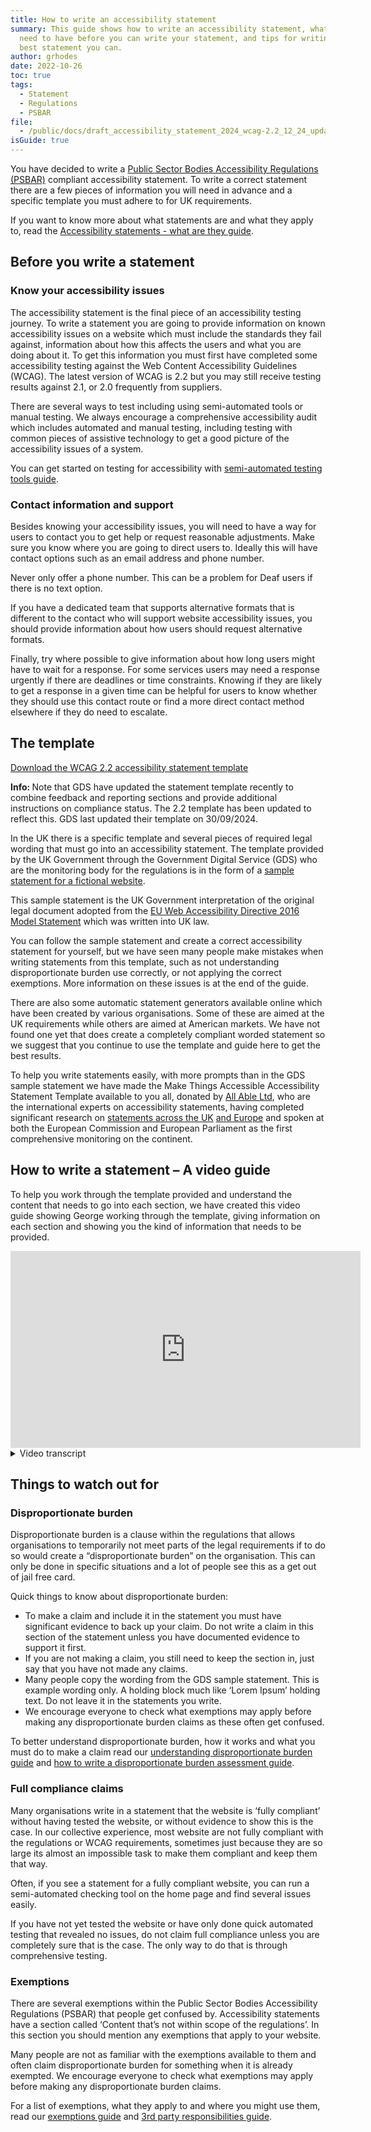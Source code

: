 ```yaml
---
title: How to write an accessibility statement
summary: This guide shows how to write an accessibility statement, what you will
  need to have before you can write your statement, and tips for writing the
  best statement you can.
author: grhodes
date: 2022-10-26
toc: true
tags:
  - Statement
  - Regulations
  - PSBAR
file:
  - /public/docs/draft_accessibility_statement_2024_wcag-2.2_12_24_update.docx
isGuide: true
---
```

You have decided to write a [Public Sector Bodies Accessibility Regulations (PSBAR)](https://www.makethingsaccessible.com/guides/what-are-the-public-sector-bodies-accessibility-regulations/) compliant accessibility statement. To write a correct statement there are a few pieces of information you will need in advance and a specific template you must adhere to for UK requirements.

If you want to know more about what statements are and what they apply to, read the [Accessibility statements - what are they guide](https://www.makethingsaccessible.com/guides/accessibility-statements-what-are-they/).

## Before you write a statement

### Know your accessibility issues

The accessibility statement is the final piece of an accessibility testing journey. To write a statement you are going to provide information on known accessibility issues on a website which must include the standards they fail against, information about how this affects the users and what you are doing about it. To get this information you must first have completed some accessibility testing against the Web Content Accessibility Guidelines (WCAG). The latest version of WCAG is 2.2 but you may still receive testing results against 2.1, or 2.0 frequently from suppliers.

There are several ways to test including using semi-automated tools or manual testing. We always encourage a comprehensive accessibility audit which includes automated and manual testing, including testing with common pieces of assistive technology to get a good picture of the accessibility issues of a system.

You can get started on testing for accessibility with [semi-automated testing tools guide](https://www.makethingsaccessible.com/guides/semi-automated-accessibility-testing-tools/).

### Contact information and support

Besides knowing your accessibility issues, you will need to have a way for users to contact you to get help or request reasonable adjustments. Make sure you know where you are going to direct users to. Ideally this will have contact options such as an email address and phone number.

<div class="callout__info"><span class="callout__icon"></span><span class="callout__text">Never only offer a phone number. This can be a problem for Deaf users if there is no text option.</span></div>

If you have a dedicated team that supports alternative formats that is different to the contact who will support website accessibility issues, you should provide information about how users should request alternative formats.

Finally, try where possible to give information about how long users might have to wait for a response. For some services users may need a response urgently if there are deadlines or time constraints. Knowing if they are likely to get a response in a given time can be helpful for users to know whether they should use this contact route or find a more direct contact method elsewhere if they do need to escalate.

## The template[](/docs/draft-accessibility-statement-2023-wcag-2.2.docx)

[Download the WCAG 2.2 accessibility statement template](/docs/draft_accessibility_statement_2024_wcag-2.2_12_24_update.docx)

<div class="callout__info"><span class="callout__icon"><strong class="visually-hidden">Info: </strong></span><span class="callout__text">Note that GDS have updated the statement template recently to combine feedback and reporting sections and provide additional instructions on compliance status. The 2.2 template has been updated to reflect this. GDS last updated their template on 30/09/2024.</span></div>

In the UK there is a specific template and several pieces of required legal wording that must go into an accessibility statement. The template provided by the UK Government through the Government Digital Service (GDS) who are the monitoring body for the regulations is in the form of a [sample statement for a fictional website](https://www.gov.uk/government/publications/sample-accessibility-statement/sample-accessibility-statement-for-a-fictional-public-sector-website).

This sample statement is the UK Government interpretation of the original legal document adopted from the [EU Web Accessibility Directive 2016 Model Statement](https://www.legislation.gov.uk/eudn/2018/1523/2020-12-31) which was written into UK law.

You can follow the sample statement and create a correct accessibility statement for yourself, but we have seen many people make mistakes when writing statements from this template, such as not understanding disproportionate burden use correctly, or not applying the correct exemptions. More information on these issues is at the end of the guide.

There are also some automatic statement generators available online which have been created by various organisations. Some of these are aimed at the UK requirements while others are aimed at American markets. We have not found one yet that does create a completely compliant worded statement so we suggest that you continue to use the template and guide here to get the best results.

To help you write statements easily, with more prompts than in the GDS sample statement we have made the Make Things Accessible Accessibility Statement Template available to you all, donated by [All Able Ltd](https://www.allable.co.uk/), who are the international experts on accessibility statements, having completed significant research on [statements across the UK](https://www.allable.co.uk/research/accessibility-statements-v4) [and Europe](https://www.allable.co.uk/research/accessibility-statements-v3) and spoken at both the European Commission and European Parliament as the first comprehensive monitoring on the continent.

## How to write a statement – A video guide

To help you work through the template provided and understand the content that needs to go into each section, we have created this video guide showing George working through the template, giving information on each section and showing you the kind of information that needs to be provided.

<iframe width="560" height="315" src="https://www.youtube-nocookie.com/embed/LL-6q2AU8t4" title="YouTube video player" frameborder="0" allow="accelerometer; autoplay; clipboard-write; encrypted-media; gyroscope; picture-in-picture" allowfullscreen></iframe>

<details><summary>Video transcript</summary>

Hi everyone, welcome to this introduction to accessibility statements including how to write an accessibility statement.
What I've got in front of me is the accessibility statement template that we're putting up on makethingsaccessible.com and this is the template that you can download from the how to write an accessibility statement guide.

It's based off the GDS sample template.

It conforms to the UK required standards and has all the required information and what we'd be doing today is we'll be going through and showing you how to fill this out, showing you some of the complexities with some of these sections, and a few things to watch out for.

Hopefully this will be a useful guide to you filling out your own accessibility statements.
So, let's dive into it.

This is the accessibility statement template.

As I've mentioned, we'll start from the top and do a little quick run through of the various sections explaining what they're for, and then I will go through again and show you how to fill out each section. 

We start off with a little introduction.

This just gives a flavour of what the statement applies to and who owns the website.

Then we come to a how accessible this website is section.

This is just a not required section, it's optional.

But it's part of the standard template, so we can keep it in and point below.

You can also provide additional extra information here if you've got further things that you want to say about the state of the website.

Then we've got the feedback and contact information.

Very important section that's there to let users know that if they do have a problem and they need to get in contact with somebody or if they need an alternative format, they can get that information here.

Then we come onto the reporting accessibility problems with this website.

This is a legally required section.

It's similar to the feedback bit but will also still need to remain.

The enforcement procedures, again, a legally required piece of information for anyone that's writing a Public Sector Bodies, (websites and mobile applications) Accessibility Regulations 2018 compliance statement.

And then we've got an optional section contacting us by phone or visiting us in person. 

If you do have a way for people to come and visit you physically or other phone options, you can always list them here as well.

Then we get into the real meat of the statement.

So, we've got the technical information about this website accessibility section.

This is a legally required statement that you are trying to make things as compliant as possible.

Compliance status identifies how compliant you are, and you pick one of the three options.

Non accessible content is the overarching heading to the following three subheading areas, of which we've got non-compliance with the accessibility regulations.

This is where your list the outcomes of any of your accessibility testing including any WCAG success criteria and failures you may have.

And then we've got the disproportionate burden sections.

So, this is where you will list any disproportionate burden claims that you are making or let people know that you're not making any claims.

Then the third of the three subsections we've got content that's not within scope of the accessibility regulations.

Now this is where you list all your exemptions, and we'll go through each one of these in just a moment.

And then finally, we have the preparation of this accessibility statement section.

This is another required thing where we say when the statement was prepared, when it was last reviewed, when the tests will last carried out, and some information about how those tests were carried out.

So, let's go through the template.

I'll walk you through it and a lot more detail and we can hopefully come out with a very compliantly worded accessibility statement.

So, let's pick a website, we'll say this is the accessibility statement for make things accessible.

This could be any website, so for whatever website you're writing this statement for that goes there again.

As we've mentioned in the guides before, try to make sure that you're writing really one statement per system, or one statement per website.

That's the best way to do it, to keep the issues kind of focused on the platform at hand.

So, first things first, we've got this introduction section.

Now there are two statements here that we have to keep in, two lines that have to stay there.

They're legally required.

And I've got a bit of an explanation just before that to explain that notes are surrounded by square brackets and this will help anyone identify where note requirements are still there, and obviously by the end we should have nothing left that includes this square brackets.

What I'm going to do is I'm going to remove those notes because we want to end up with a finalised statement, so this accessibility statement applies to, and then what we're going to put in here is we're going to put in the scope of the statement, e.g. the website or domain to which the statement applies.

So, we're going to take out that draft text.

Remember this is legally required.

And we're going to say this applies to www.MakeThingsAccessible.com.

So now we know this statement applies to this particular domain.

Next section, another note, use the section below to make a brief general statement about what the website allows disabled users to do.

If you're testing says one of the features below and not true, remove them.
So, this is about how accessible the website is, and we've also made the website text as simple as possible to understand, et cetera, et cetera.

This is from the sample statement, so we don't need that note as before.

This website is run by. 

In this case, it's not actually run by a public sector body, it's run by me, George Rhodes. 

However, in the event that you are writing your own accessibility statements, what you'll be putting in here is this website is run by the public sector body.

OK.

And this will be your organizational name, for example, the name of your university, the name of your college, your Council, or whichever other organization you are representing with this statement.

So, this website is run by public sector body.

We've also made the website text as simple as possible to understand.

AbilityNet has advice on making your device easier to use if you have a disability.

This goes to my computer my way, a very useful site that's always good to help direct users too if they do need some support.

So, we leave that in.

The next section how accessible this website is now this is a section that comes from the government template.

Normally it would have a little bit more information including bullet points that say you should be able to zoom.

You should be able to do this, that and the other.

Of course you should, it's the legal requirement. 

However, we're kind of duplicating that information further down where we go into detail about what the problems are.
So, what I prefer to do is leave this with just a bit of text to say we know that some parts of the website are not fully accessible, in the event that you do have some issues, you can see a full list of any issues we currently know about in the non-accessible content section of this statement.

So that's further down.

What I would also add in here, which you can do is if you've got something going on like you're building a new website, a new version of the current website or anything else that kind of shows what's happening in terms of accessibility of the website at the moment you can add it in here, give people some additional updates or instructions if required to give a bit more of a summary.

Then, coming onto the feedback and contact Information section now once again this is a legally required section, so you cannot remove it.

I would also suggest that you keep these contacts sections both the feedback and the reporting sections where they're supposed to be here.

Don't play around with the orders of sections from the template, just keep it as is. I know we all want to kind of direct people to resolving problems themselves or online contact routes before we give them the option to ring somebody up or also go and make a complaint or ask for enforcement against us, so some people put these further down at the end of the statement.

Don't do that.

It's much more straightforward just to have the contact information there, because if they do really seriously need it, they are going to find it.

We might as well make it front and centre and give people the support that they need as quickly as possible.
So, feedback and contact information is a legally required section, but you don't necessarily have to use this wording, so you can change the wording on this one.

But I would encourage you to try and give as many different options as possible in terms of contacts routes.
So, e-mail, phone number, any other contact details because it's always good to give people the options.
If we just do a phone number then it can be no good for deaf users.

If there's no text-based contact option, so an e-mail alone is OK.

But if you've got other options then definitely try to add in more options.

So, this should also cover your requirement for if people need alternative formats, here's a good route to go and ask for those.

So, we're going to remove some of these comments if you need information on the website in a different format like accessible PDF, large print, easy read, audio recordings or Braille.

This is who you contact now for our one. 

It's going to be the e-mail info@makethingsaccessible.com.

OK, so info@makethingsaccessible.com we're going to link that and that's obviously going to be through to the e-mail address.

We don't have a phone number or any other contact details for make things accessible, but if you did for your one, please add in as many contact routes as possible.

If you've got a different person that would deal with website complaints versus someone that would deal with alternative format requests separate them out, give different contact details as much as is useful.

It's also a good idea to add in a time frame for when people can expect a response.

So, whether that's two days, five days, whatever it is, as long as you let people know that can be really useful if someone in a bit of a rush to get some information about your service and the number of days is going to be a longer than what they need, then they might realize, OK I can put a request in here, but it's not going to come back for a few days.

I'll go and find a more direct or urgent route to get this this information together, so we'll consider your request and get back to you in let's say 5 days, we'll say 5.
Cool.

OK, so we've now got the headings right the intro's right.

How accessible the website is just the standard text that we're keeping there.

Feedback and contact information has the e-mail address and the number of days we're expecting a response.

Next is the reporting accessibility problems with this website.

Now this section is legally required.

Don't remove it and try to keep this as close to this as possible.

So, we're always looking to improve the accessibility of this website.

If you find any problems not listed on this page or think we're not meeting accessibility requirements, contact…
And then this should be how you provide details of how to report these issues to your organization and contact details for the unit or personal responsible for dealing with these reports.

Quite often, especially for small websites or small teams, this is going to be the same as the feedback and contact information.

So, in this case it is info@makethingsaccessible.com.

So that is once again going to be the same, the same e-mail address.

However, if you had larger organizations and different groups would deal with different things, this might be your digital accessibility team address.

This might be a product team address.

Although yes, many a time, it might be that the reporting information and the feedback information are the same, both of these sections are independently legally required, so we do suggest to have a compliantly worded statement that you do keep both of those in the statement.

You don't get rid of either of them.

They are both required.

And then underneath the reporting accessibility problems with this website section, we have a little link here, read tips on contacting organizations about inaccessible websites.

This is a useful thing that we put in a long time ago just to help people get a little bit more information on how to complain about accessibility problems.

This takes you off to W3 to get some more advice.

Next is the enforcement procedure section.

So once again, this is a legally required section and the government sample statement will give you some information on this.

And we've got both options for those who are in Great Britain and those who are in Northern Ireland.

Now what you'll do is you will pick whichever one of these is most applicable to you.

So, if you're in Great Britain you will be picking the first one because you'll be under the enforcement of the Equality and Human Rights Commission.

But if you're in Northern Ireland, you will be under the enforcement of the Equalities Commission for Northern Ireland.

If you are a UK spanning authority or organization in any respect, you will want both so you can keep both in, or you can delete one or the other that's absolutely fine.

What we're going to do just for this example because I'm based in England.

I will be picking the Equality and Human Rights Commission section.

However, if anything's going kind of broad, then we will obviously be picking both or if it's in Northern Ireland specifically we'd pick the Northern Ireland one.

Next one is contacting us by phone or visiting us in person.

Now, I said this was an optional one.

You can add further information here if you want to give directions on how to get to offices or what facilities offices have if someone does come to visit you in person.

This can be good for, places like universities that might have IT drop in desks or any other organizations where you may have in person visitation, and someone might ask about accessibility issues with this service or in general.

However, make things accessible does not have any physical premises that anyone can come and say hello to us at.

So, we're going to take that out as it was optional and we're going to move on to the technical compliance sections.

Technical information about this website accessibility.

This section is also legally required, and this is where you make a committal statement to say that you're committed to making the website accessible in accordance with the regulations.

So, name of organization, we chose public sector body.

Is committed to making its website accessible in accordance with the Public Sector Bodies (Websites and Mobile applications) (No.2) Accessibility Regulations 2018.

That's all you have to do.

Just put in your name.

It's a required statement to identify legally, that you are committing to compliance with the law.

That's all you need there. 
The next one is the compliance status section.

Now this is another easy one, but can trip some people up.

What we've got is we've got three options here, so we've got this website is fully compliant, partially compliant, and not compliant.

Now, with each one of these, all you have to do is pick the one that most applies to your website, and then pick whether it's non-compliances, exemptions or non-compliances and exemptions.

For the partially compliant or not compliant options, now just a little bit of wording difference here.

You can see the partially compliant says due to the non-compliances et cetera, whereas the non-compliant one separates it out into two sentences, so it's a full stop and then the non-compliances or exemptions, et cetera are listed below.

So, there is a tiny little bit of wording difference there, so make sure you pick the right one.
It's not the biggest deal, but just for completeness you will want to pick due to for the partial or separate sentence for the not compliant.

Now what we've got is we've got fully compliant, partially compliant, and not compliant.
Fully compliant should be relatively self-explanatory.

It's if you've got no issues whatsoever.

Remember, this is saying fully compliant with the web content accessibility guidelines, not the regulations.

Now that's an important point because you might be fully compliant with the regulations in terms of, all of your content that's in scope of the regulations is accessible, but you have some non-accessible content that is out of scope of the regulations.

Now that is different to being completely WCAG compliant.

OK.

So, in here you're saying that the website is fully compliant with WCAG not with the regulations.

So, remember as far as the wording goes, if you have some content that's outside the scope of the regulations, but otherwise everything else is fully accessible, you'll still want to say that this website is partially compliant due to the exemptions listed below.

OK, so we're saying fully compliant with WCAG or if you've got any issues, disproportionate burden claims or exemptions, we're going to say partially compliant or not compliant, but we'll clarify what it's for.

So, in this case, we're going to say for this example that there are some issues.

So, we know we're not going to be fully compliant.

Then it's a debate as to whether we are partially compliant or not compliant.

Now the way we normally judge this is how severe the issues are, and this is this is up for a bit of bit of debate.
But what we try to say is you are partially compliant if you have any medium or low impact issues which will affect the user journeys.

So, things like colour contrast might not be as good as it needs to be or other relatively minor issues that allow a user to continue to navigate the service or can make their own adjustments, so might be able to apply their own colour filters etcetera that will allow them to continue their journeys.

Not compliant is if you have more serious issues so critical or high issues, this could be something like a form does not work with keyboard controls or there's no focus indication on a page, or none of the buttons have correct names or identify themselves correctly.

Many of these things have more significant impacts on user's ability to navigate and interact with the website, so if we've got more serious issues, we'll probably say not compliant over partially compliant.

But again, it's judgment call and there is information on MakeThingsAccessible.com to help you better understand the way in which we bracket our issue category criteria.

So, we break it down into critical high, medium, low and advisory and that can help you make a decision as to whether you feel that you're partially compliant or not compliant.

Either way, you've got some issues and we'll go through, and we'll list some of those out.

So, in this example, we're going to pick partially compliant.

As you can see here, we've got some notes to just explain what you need to do and to delete the options that don't apply.

So, we've done that.

We don't need that long note at the beginning there.

So, what we've got is this website is partially compliant with the web content accessibility guidelines version 2.1 double A standard, due to and then we've got an insert one of the following the non-compliances.

The exemptions or the non-compliances and exemptions.

Now because I want to show you examples of both, we're going to pick the non-compliances and exemptions listed below.
We're going to remove the other options in there and we're going to leave ourselves with the final statement of this website is partially compliant with the web content accessibility guidelines version 2.1 double A standard due to the non-compliances and exemptions listed below.

If you've got both, you do need to list both the non-compliances and exemptions.

So now we come onto those subsections.

What we've got is we've got the overarching heading of non-accessible content and then we've got non compliances, disproportionate burden, and content that's not within scope.

Now it's very important here that if you've got one section, say for example we only had some non-compliances, but we're not claiming any exemptions and we're not claiming any disproportionate burdens, we still have to have all three sections.

We still have to have all three of the subsections, it's just in the ones where we don't have anything to say what we're going to do is we're going to say that we're not claiming disproportionate burden or we're not claiming any exemptions.

But you do if you have one, you have to have all three, OK?

You can't delete the subsections out if you've got some of them.

So, I'll show you what I mean.

Non accessible content, yes, we don't need that note.

And then we've got non-compliance.

Now we're going to say, OK, we've got some issues, fantastic, haven't got disproportionate burden.

What you can't do is you can't delete that whole thing out.

You don't want to do that.

What you want to do is you want to say at this time we've not made any disproportionate burden claims which is exactly what I'm going to do.

We will cover disproportionate burden in other videos to go through a little bit more what evidence you need to make disproportionate burden claims, but you have to have evidence to support disproportionate burden claims.
Now we'll come back on to that in a second.

Let's continue to move through this in a logical order.

So, as I've said, you can't delete any of the subsections.

Let's go through what each of those subsections are.

First one is non-compliances with the accessibility regulations.

Now this section is where you list all of your known accessibility problems that fall within the WCAG success criteria.

So, we've got some example content here. I've put a few issues together just to show you how you might want to go about structuring them and a little bit of a formula here, so we'll go through.

When you're listing your issues, what you want to do is you want to list each issue.

Give an idea of where it is, who it's affecting, what kind of user groups it's affecting, what the impact is, what the WCAG success criteria is, and then what you're doing about it when you think it might be fixed.
So, let's take a look at a couple of these examples.

So, what we've got is we've got skip to content across all pages of the website, does not move the user to the main content of the page.

Basically, it's a broken skip to content link.

This is not a serious issue as there are only three moves between the skip to content button and the main content in the example that we've given.

So, what we're saying there is that's a relatively minor issue because it's three additional tab moves to get to the main content, so the skip to content is only saving that user a couple of seconds.

Now if we had a mega menu or nested large menus, this might be a more serious issue because without options to skip a user forward or bypass some of those navigational blocks, it would be a very long, arduous journey for a user to get through. If that was the case and it was a more serious issue, we would reflect that here and we'd say this is a big problem because it's got a mega menu and therefore, this is causing the users a lot of delay.

So, what we said is we've said it's a not a serious issue because it's only this very small impact.

So now that the user knows what the problem is, what the impact is, which is they've got tab just a couple more tabs.
Then we're identifying what were tags success criteria this fails against.

So, in this case it fails the WCAG success criteria 2.4.1 Bypass Blocks which is an A success criteria.

And what we have said in letting people know about what we're doing is we have a ticket raised for this issue and expect to fix to be deployed in the upcoming October 2020 update.

OK.
So that's about what you need to say for a singular issue, let's take a look at another one.

We know that the continue button on pages within any given form journey shall we say.

So, say this is our complaints journey, we know that the continue button on pages within the complaints journey are not very clear when focused on keyboard.

OK, so we know that this is a keyboard focus issue.

Now, the reason why we've only said this much is because what we would want to flag up with you in this example is to say, perhaps a little bit more is this that there's no focus indication whatsoever?

Is this because there's a small contrast issue?

Is it because there is a line surrounding it, but it's only a single pixel width line and so it's not very clearly visible, even though it does make contrast requirements?

We would encourage people to give it a little bit more information so that users know which groups it might be impacting.

Now, because this is a focused visibility issue and again, we could say more on this. We said that this fails WCAG 1.4.11 Non-text contrast.

So, we know that this is going to be an issue that it doesn't need the three to one contrast requirements, and 2.4.7 Focus Visible.

So, we also know in there that we're going to have other significant focus visibility problems, not just that it doesn't meet contrast, but it is there.

So, we know that that's going to be quite complex issue. We might want to give more of a description there.

This issue or this error has been raised with the developer and is included on our production roadmap.

We do not yet have a date for when this will be fixed.

Now, this is not preferable.

You know, we would like to say if possible, when we think it is going to be fixed.

Remember to put in dates that are actually in the future.

We've included an October 2020 date in here so that nobody just leaves this copied in.

But if you don't know the dates, if it is going to be on a supplier’s road map and you don't have a date for it yet, let people know that you don't have a date for it yet and say what you're going to try and do about alternatives for this in the meantime, if possible.

Then we've got a final one here where we know this is a problem and what we've also given is as an alternative you can e-mail us directly at blah blah blah while we work on fixing this issue.

So, in this we've given the example of exampleservice@example.co.uk.

So, if you do have problems, you can also let people know about the alternative routes that you've set up.

So, if there is an e-mail address, let them know.

If there is some other route, let them know as well.

Just to recap on a very succinct explanation of the bits that you want to put in when listing accessibility issues in this section.

Remember we're in the non-compliance for the Accessibility Regulation section.

What you want to say is this thing is broken.

Here is where it is broken.

So, what pages it's on, what journeys it's on if you know that.

This is the kind of effect it might have on you as a user.

This is what WCAG point it fails against and here is what you can do instead, and what we're doing to fix the problem.

So, all very useful stuff.

One of the other things I will say because large websites tend to have many, many issues with them.

If you find yourself writing 2-3 pages of issues as we go down, it can become harder to navigate, especially with each one of these being a paragraph to themselves. What you can always do to try and make that a little bit more ‘easy to understand’ is we can always say, right, so, for these three issues here we're going to turn them into a list.

So now each one of those will be a list item, and for users to navigate, it will say this is a list of three items, so they get to know how many issues we've got.

The other thing you can always do is while this is a heading three, you can add in further subheadings, so we might say that we've got navigation issues, OK, and we'll say that that's a heading 4.

We might say that the focus indication issue, although not to do with navigation, is to do with visual appearance.
So, we might say that as a as another issue.

So we'll say that as a heading 4.

We might say there are content issues in which we might write further ones.

Remember again, just while I'm here, not lists of single items.

So, try and keep them to multiple item lists as well.

We always want to avoid single item lists, so content issues we're going to make that a heading 4.

Add an, well, start a new list, and then what we're going to say here is some content includes headings which are visually styled to be headings but not programmatically tagged as headings.

For example, some of our news articles do not contain a correct heading structure.

OK, so, what we're doing is we're letting people know that we've got a problem with some of our headings.

So, they look like headings, but they haven't been styled as headings, so they won't be navigable properly.

They won't appear in a headings list.

We know that this is appearing on some of the news articles.

This fails WCAG 1.3.1 Info and Relationships, and we might say we are undertaking a review of our news article content and updating news articles with this issue before the end of December 2022.

OK.

So, we might say something like that which would be a succinct description.

If we wanted to provide a little bit more information you can go into more detail but for longer lists, these become quite long, so try and be as succinct as possible. 

So now we've got some non-compliances.

We've listed out our issues.

We've listed out our WCAG success criteria.

We're going to remove that little prompt just to remind you.

I also always like to include this little section at the end to say if you find an issue that we have yet to identify, please contact us using one of the routes described in the reporting accessibility problems with this website section of this statement, because we may have missed something new things are appearing all the time.
It's always good just to let people know if they find something you have not listed to let you know so that you can add it to the list.

Alternatively, if you have claimed disproportionate burden or have some exemptions, but you don't have any issues, you don't have any non-compliances otherwise, you can always use this sample piece of text which says we've not identified any areas of the website that are not compliant with the regulations and are not otherwise covered by exemptions.

If you find an issue that we have yet to identify, please contact us using one of the routes described in the report accessibility problems bit, so once again it's a little bit of a repeat of that section above but also with the we haven't got anything in this section bit right now.

But we have listed some issues so what we're going to do is we're going to take that out.
Now we come onto disproportionate burden. Now the one main thing I would say when filling out a disproportionate burden section of a statement.

If you're using this template, the default text I've left in is at this time we have not made any disproportionate burden claims.

If you're going to use the government template, in that sample statement there is holding text in the disproportionate burden section and it says things about skip to content, some labels, and orientation.
That text is very specific and it is holding text.

It is an example.

It is not to be used as just generic text, you cannot claim it.

So please, if you see that and you're using that as a template, remove that because I read a lot of accessibility statements and many people leave the example text in the disproportionate burden claim because they think if the government have put that in, then that seems like a legitimate claim and we'll make that same claim. 

No.

To make a disproportionate burden claim, you have to have really significant evidence to show that you have worked out that this is going to have a significant cost.

It's not going to make a massive difference to disabled user groups and several other things.

You have to have some evidence to support that.

If I see that you have copy and pasted the text directly from the sample statement, it's almost a given that you haven’t actually provided evidence for that claim and you haven't filled this this statement out correctly, and I see quite a lot of them.

So please, one thing I would ask of everyone is if you're going to use the sample statement template from the government, please clear out the disproportionate burden section and just say at this time we've not made any disproportionate burden claims, only replace it once you have genuinely thought about what claim you're going make, you've double checked it's not already an exemption, which is another thing that a lot of people do.
They claim for things that are already exemptions, so you don't have to.

You've checked you've got your evidence together, and then you can put something in the statement to say we've claimed disproportionate burden for this thing, and that is what the example text within the sample statement is showing you.

The sample statement from the government, that's what that's showing you is once you are ready to make a claim, this is about as much information as you should put in to say here's what we're claiming for, here's the specific thing, we've done an assessment, and its disproportionate burden because of these reasons.

That's what the government statement is trying to show you.

Not saying that the things in the statement are actually a sensible or legitimate claim to make.

So, please do not copy paste the content from the government sample statement.

On to the final subsection, content that's not within scope of the accessibility regulations.

Now this is another important section here.

Once again, you have to have this if you've got the other two.

And what we do here is we're going to list any of the exemptions that may be affecting our website.

Now what I've done is I've included some sample text to get you started on each of the main regulations, which you're likely to be claiming, but obviously you will want to fully replace these with specific text about your own content and about your own website or system.

So, let's take a look at each one in turn.

The first one, we're going have a look at is PDFs and other documents.

Now this is more for older documents.

This falls within the office file formats and PDF's, etcetera.

Various documents that are older.

So, we're talking pre regulations and these may not necessarily need to be made accessible.

However, anything that is used for what is called an active administrative journey, so these might be important forms that you are expecting people to download and fill out, or be able to interact with, and then send back to you anything like that because it's part of an active journey.

It's something that people have to fill out and something people have to interact with rather than just for information.

Those do have to be made accessible, even if they're pre-registration.

So, what we've got here is we might have a load of old documents, meeting minutes from a particular executive board or Council meetings or something there for information and nobody really looks at them and they're pre-regulations so we don't have to make them accessible.

However, if somebody asks for one of these specifically, and they ask for an alternative format, they ask for a reasonable adjustment.

You will obviously be required to provide it for that specific thing, so this becomes a “we'll fix it on request” rather than “we'll proactively go back through all the documentation”, back 5-10 years kind of thing.
So, PDF's and other documents.

We've got some stuff here.

Only if it's for essential stuff.

And remember, this is older documents pre regulations now because make things accessible got set up after the regulations came into effect, I can't claim any of this because all of our documents are going to be put up new.
So, everything must be accessible.

So, I'm not going say that.

But for larger websites you might want to use it but eventually that one will become less relevant.

The next one up is third party content.

Now, you may include third party content onto your website.

This might be in the form of user comments as part of a forum.

This might be documentation that you have to publish legally for other reasons.

It might be provided to you by a national regulatory body or a government department and because they've sent it to you and it's locked and it has to be that way for their other legal requirements there's little you can do about it.
You can try and offer alternatives, but there might be content that's completely outside of your control and you cannot change it.

If you want to know a little bit more about third party content responsibility, we have guides up on MakeThingsAccessible.com which can take you through the five key questions of working out whether you may have responsibility for certain types of third-party content, but it's a useful exemption to be aware of.

Now once again we're not going to…

The problem is I'm not going to have any of these on here because we're making the website accessible from the beginning, so I'm not claiming any exemptions, but just for this example, say we're going to be piping in some third-party content from outside sources that we've got no control over, but it's vitally important that we do so.
So, we're going to claim an exemption for that. So, we'll leave the third-party content exemption there.

The next thing is video content.

Now you're probably watching this on MakeThingsAccessible.com so this is a…

This would be a video up there, however, because it's after 23rd of September 2020 it would be required that we do have accessible alternatives available for this video, such as captioning and a transcript.

Audio descriptions as well, but because this is a talking head video and I hope I've done a good job of narrating what's going on, audio descriptions may not be necessary as a separate audio described version.

But we might include some video content that was published pre-September 2020 as useful references or embeds onto the website.

So, what I'm going to say is that we don't plan to add captions to live video streams because live video is exempt.
Now that is a separate one, and we're not going to do live video.

So, we're going to remove that.

But I am going to say we do have some existing pre-recorded video content that was published before 23rd of September 2020.

This content is also exempt from regulations.

Don't need to say also.

So, this content is exempt from the regulations and all new video content we produce will have appropriate captions, audio descriptions and transcripts as necessary.

So, we're going to say that one that's all good.

Then we've got three more just to take a quick look through.

Online maps, so maps, as long as they're not used for navigational purposes, this could be a map like a Google map, an interactive map on your website.

This could be a picture of a map of a physical space, or a geographical area.

Or it could be a document with a map in for example, say a planning document which has information about the layout of a house or building whatever is being requested for planning permission but it's not used for navigational purposes, so whatever the format the online map comes in, whether it's an interactive map, a picture or a document is still counts as an online map.

Now, they're not required to be accessible because it's almost impossible to kind of provide that guidance.

But what we should be doing is we should be providing alternatives. 

So, if we've got information about a about a planning application, many planning services already offer the option for users to come in and speak to somebody and ask questions about the planning process or a particular planning application to their hearts content.

So, what we do is we might claim an exemption because of some online maps we've got, but we talk about the accessible alternatives to say you can contact these people, we can give you a description.

We can talk you through it. We can answer any questions and we put that both here in the accessibility statement and next to the maps wherever they appear.

For navigational purposes.

So, say you've got a map showing how to get to your offices.

You're not going be able to make that map accessible most likely, but what you can do is once again provide more clear, accessible alternatives.

So, you might provide a full postal address so that someone can put it into a sat nav.

You might provide a What 3 Words coordinate.

You might provide direction instructions from the nearest train station or bus stop to help people navigate to your offices, to your campus, wherever it happens to be.

So, online maps are a problem.

You can claim an exemption for them, but the important thing is you should be saying about the accessible alternatives you'll be putting in place.

Once again in a very similar vein to what we had about some of the older PDFs, archive content.

Now this is content that's specifically badged as archives, so this might be an archive of old news articles, an archive of you know, financial reports going back ten years for various reasons.

Archives are exempt.

They have to be clearly badged “It's going to have to be an archive”.

If you update them at any point and you do kind of significant upgrades, then you may be required to further adjust them, but for certain pieces of archive content, you do have an exemption. 

Now we don't have any archive content on MakeThingsAccessible.com, so I'm going to remove that and then the final one is quite easy.

There are some timeline-based exemptions for internal systems, so anything prior to September 2019, that is an internal facing system, so, this might be your intranet, this might be staff only systems such as self-service for booking annual leave and things like that.

Anything like that there's requirements for it to be substantially revised post September 2019 to be in scope of the regulations and you have to make sure that it does comply.

Now, we don't need to claim this for MakeThingsAccessible.com, but if you're going to write… If you've got internal systems, I would write an accessibility statement anyway and include this additional line “We have chosen to produce this accessibility statement in advance of the substantial revision, to support our users and our requirement under the Equality Act 2010 and the public sector equality duty.”

Many of us still have a requirement to make things proactively accessible under the Equality Act and the public sector equality duty.

So, it's still a good idea to write a statement, point out that there's an internal systems exemption in this section, but say we're doing it anyway because it's good practice.

Now that's the final exemption I'm going to walk you through. 

Once again, like with the other sections, I've got a bit of example text here that you can use if you have no exemptions that you're going to be claiming.

To say, “at this time we've not identified any content that is not within scope of the accessibility regulations.”
So, you can say that if you need to instead of, all of the others.

And then we come onto the final section.

So, the final section is preparation of this accessibility statement.

This is a legally required section once again.

So, you have to have this in it has to be in this kind of format and you have to give further information about how this statement was prepared and how we kind of got to these results.

So, this statement was prepared on, what's the date today?

The date today is the 26th October 2022.

It was last reviewed on and what we'd say is when we published this statement, we're going to say that it was published on the 26th October 2022.

What you'll leave when you update the statement periodically as you leave it up on the website, you'll leave “the statement was prepared on the 26th of October 2022”, as the original date for when it first was added.

It was last reviewed on, and then you'll update this state every time you review it so people can see when it came in and when the last change was.

This is the website was last tested on.

What you will do is you will put in here the date that you received any auditing report or when you completed your testing and when you finalised your reports or when you last did your semi-automated test run.

And this website was last tested on once again 26th of October 2022.

The test was carried out by.

Now, what you're going to do here is you're going to add in a little bit of information about who did the testing and what you did for the testing.

So, the test was carried out by…

You could say you did your own testing.

You can say this was carried out by an internal team.

You could say it was done by a third-party auditing company or whoever.

But whatever you do, you've got to put that in here.

So, this test was carried out, let's say, internally by Make Things Accessible digital accessibility staff.

So, you might have a team for this.

You might have an individual.

You don't need to name them specifically, but you can say this team or this role or responsibility, they last completed the testing.

So, the test was carried out by or carried out internally.

Here we are.

Alternatively, you might say the tester was carried out by All Able limited or anybody else who's doing your report for you.

But in this case, we've said it's carried out internally by staff.
Testing included a mix of manual and semi-automated tool testing including testing with common assistive technology and browser pairings.

So, you want to say a little bit about what you did for the tests.

GDS will ask you about this.

So, they will say, how did you test it?

And you might say, well, we used these automated tools, and someone checked in with the screen reader, and went through it with keyboard, and did all the colour contrast checking manually, and various other bits and pieces.

Now, what you want to say is just to summarize, we did a range of manual checks and semi-automated tool testing.

You could list what tools you used if you really wanted to, but this is fine enough and it's always good to point out if you have indeed tested with common assistive technology and browser pairings if you're if you're going kind of that extra step and that is the completion of an accessibility statement.

This with the removal of the bits that I've just used as example, would be ready for publishing.

So, as a quick recap and run through, we've done the introduction and who this applies to.

We've provided feedback addresses how long it's going to take to get feedback.

We've provided addresses for reporting accessibility problems.

We've picked the enforcement procedure paragraph that applies to us.

We've put our name in the technical information about this website’s accessibility section where all we have to do is just add our name.

For compliance status we've picked, whether we're fully partially or not compliant and chosen whether it's because of non-compliances, exemptions, or both.

Then we filled out the non-accessible content section and each of the three subsections which we have to keep.

So, we've got the non-compliance with accessibility regulations where we've listed our issues and the WCAG success criteria they fail against, and we've split those out to kind of give it a bit more when navigational structure if we've got a lot of issues.

For disproportionate burden, we haven't made any claims and I've given you a little bit of advice on why you need to be very careful with that one, so please make sure you have evidence to support a claim before you put anything in that section.

Content that's not within scope.

We've gone through all of the exemptions that might apply to us.

We've had to think about it, and we've picked the ones that apply and what we would do is we'd go through and make sure that all of that text is applicable to our specific situation with the given website that we're writing the statement for.

And then we finished it all off by filling out the preparation of this accessibility statement where you can see when it was prepared, when it was last reviewed, when it was last tested, who carried out the testing, and finally what that testing entailed.

And that's it.

That's all you need to do to write a PSBAR compliant accessibility statement.

Obviously, you can go above and beyond.

You can add more information in, more support for users, more tools and pieces of assistive technology that they may consider to help interact with your website better.

You might provide more information about how to get support, some of your disability support options.

You might go into more detail about the types of issues and when you're getting fixed you could talk a little bit more about the road map that you're taking to improve the accessibility of this website or system.

There's always ways to go above and beyond, and if you want to look at more information on going above and beyond an accessibility statements, I would suggest going to textBox Digital.

The textBox Digital website, which is where the ASPIRE accessibility statement accreditation process is hosted and that can give you more information on how to really hit what a really good accessibility statement looks like that goes above and beyond legal compliance and helps you improve the content that you're providing for your users.

And also through ASPIRE you can pay, get checked and tested, and get a little badge to say how good your accessibility statement is if you really did want to go for those next steps.

But what we have covered in this video is how to make a legally compliantly worded accessibility statement in accordance with the public sector bodies accessibility regulations.

So, I've shown you how to fill out all of the bits that are legally required and what you need to say to meet your obligations.

Any further questions, you can always contact us either through the make things accessible website on info@makethingsaccessible.com or you can get us directly at info@allable.co.uk.
Thanks for listening.

</details>

## Things to watch out for

### Disproportionate burden

Disproportionate burden is a clause within the regulations that allows organisations to temporarily not meet parts of the legal requirements if to do so would create a “disproportionate burden” on the organisation. This can only be done in specific situations and a lot of people see this as a get out of jail free card.

Quick things to know about disproportionate burden:

* To make a claim and include it in the statement you must have significant evidence to back up your claim. Do not write a claim in this section of the statement unless you have documented evidence to support it first.
* If you are not making a claim, you still need to keep the section in, just say that you have not made any claims.
* Many people copy the wording from the GDS sample statement. This is example wording only. A holding block much like ‘Lorem Ipsum’ holding text. Do not leave it in the statements you write.
* We encourage everyone to check what exemptions may apply before making any disproportionate burden claims as these often get confused.

To better understand disproportionate burden, how it works and what you must do to make a claim read our [understanding disproportionate burden guide](https://www.makethingsaccessible.com/guides/understanding-disproportionate-burden/) and [how to write a disproportionate burden assessment guide](https://www.makethingsaccessible.com/guides/how-to-write-a-disproportionate-burden-assessment/).

### Full compliance claims

Many organisations write in a statement that the website is ‘fully compliant’ without having tested the website, or without evidence to show this is the case. In our collective experience, most website are not fully compliant with the regulations or WCAG requirements, sometimes just because they are so large its almost an impossible task to make them compliant and keep them that way.

Often, if you see a statement for a fully compliant website, you can run a semi-automated checking tool on the home page and find several issues easily.

<div class="callout__info"><span class="callout__icon"></span><span class="callout__text">If you have not yet tested the website or have only done quick automated testing that revealed no issues, do not claim full compliance unless you are completely sure that is the case. The only way to do that is through comprehensive testing.</span></div>

### Exemptions

There are several exemptions within the Public Sector Bodies Accessibility Regulations (PSBAR) that people get confused by. Accessibility statements have a section called ‘Content that’s not within scope of the regulations’. In this section you should mention any exemptions that apply to your website.

Many people are not as familiar with the exemptions available to them and often claim disproportionate burden for something when it is already exempted. We encourage everyone to check what exemptions may apply before making any disproportionate burden claims.

For a list of exemptions, what they apply to and where you might use them, read our [exemptions guide](https://www.makethingsaccessible.com/guides/psbar-exemptions/) and [3rd party responsibilities guide](https://www.makethingsaccessible.com/guides/3rd-party-content-responsibilities/).
